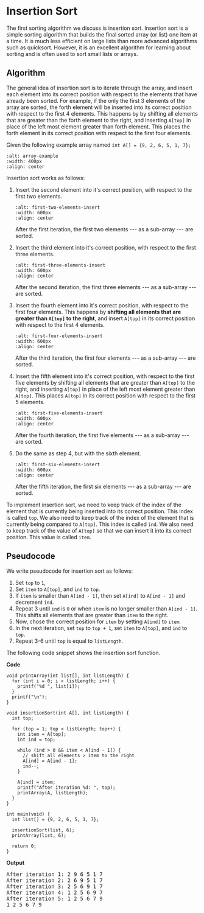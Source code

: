 # Insertion Sort

The first sorting algorithm we discuss is insertion sort. Insertion sort is a simple sorting algorithm that builds the final sorted array (or list) one item at a time. It is much less efficient on large lists than more advanced algorithms such as quicksort. However, it is an excellent algorithm for learning about sorting and is often used to sort small lists or arrays.

## Algorithm

The general idea of insertion sort is to iterate through the array, and insert each element into its correct position with respect to the elements that have already been sorted. For example, if the only the first 3 elements of the array are sorted, the forth element will be inserted into its correct position with respect to the first 4 elements. This happens by by shifting all elements that are greater than the forth element to the right, and inserting `A[top]` in place of the left most element greater than forth element. This places the forth element in its correct position with respect to the first four elements.

Given the following example array named `int A[] = {9, 2, 6, 5, 1, 7};`

```{figure} ./images/array-example.png
:alt: array-example
:width: 400px
:align: center
```

Insertion sort works as follows:
1. Insert the second element into it's correct position, with respect to the first two elements.

    ```{figure} ./images/first-two-elements-insert.png
    :alt: first-two-elements-insert
    :width: 600px
    :align: center
    ```

    After the first iteration, the first two elements --- as a sub-array --- are sorted.

2. Insert the third element into it's correct position, with respect to the first three elements.

    ```{figure} ./images/first-three-elements-insert.png
    :alt: first-three-elements-insert
    :width: 600px
    :align: center
    ```

    After the second iteration, the first three elements --- as a sub-array --- are sorted.

3. Insert the fourth element into it's correct position, with respect to the first four elements. This happens by **shifting all elements that are greater than `A[top]` to the right**, and insert `A[top]` in its correct position with respect to the first 4 elements.

    ```{figure} ./images/first-four-elements-insert.png
    :alt: first-four-elements-insert
    :width: 600px
    :align: center
    ```

    After the third iteration, the first four elements --- as a sub-array --- are sorted.

4. Insert the fifth element into it's correct position, with respect to the first five elements by shifting all elements that are greater than `A[top]` to the right, and inserting `A[top]` in place of the left most element greater than `A[top]`. This places `A[top]` in its correct position with respect to the first 5 elements.

    ```{figure} ./images/first-five-elements-insert.png
    :alt: first-five-elements-insert
    :width: 600px
    :align: center
    ```

    After the fourth iteration, the first five elements --- as a sub-array --- are sorted.

5. Do the same as step 4, but with the sixth element.

    ```{figure} ./images/first-six-elements-insert.png
    :alt: first-six-elements-insert
    :width: 600px
    :align: center
    ```

    After the fifth iteration, the first six elements --- as a sub-array --- are sorted.


To implement insertion sort, we need to keep track of the index of the element that is currently being inserted into its correct position. This index is called `top`. We also need to keep track of the index of the element that is currently being compared to `A[top]`. This index is called `ind`. We also need to keep track of the value of `A[top]` so that we can insert it into its correct position. This value is called `item`.

## Pseudocode

We write pseudocode for insertion sort as follows:

1. Set `top` to `1`, 
2. Set `item` to `A[top]`, and `ind` to `top`.
3. If `item` is smaller than `A[ind - 1]`, then set `A[ind]` to `A[ind - 1]` and decrement `ind`. 
4. Repeat 3 until `ind` is `0` or when `item` is no longer smaller than `A[ind - 1]`. This shifts all elements that are greater than `item` to the right.
5. Now, chose the correct position for `item` by setting `A[ind]` to `item`.
6. In the next iteration, set `top` to `top + 1`, set `item` to `A[top]`, and `ind` to `top`.
7. Repeat 3-6 until `top` is equal to `listLength`.


The following code snippet shows the insertion sort function.

**Code**
```{code-block} c
void printArray(int list[], int listLength) {
  for (int i = 0; i < listLength; i++) {
    printf("%d ", list[i]);
  }
  printf("\n");
}

void insertionSort(int A[], int listLength) {
  int top;

  for (top = 1; top < listLength; top++) {
    int item = A[top];
    int ind = top;

    while (ind > 0 && item < A[ind - 1]) {
      // shift all elements > item to the right
      A[ind] = A[ind - 1];  
      ind--;
    }

    A[ind] = item;
    printf("After iteration %d: ", top);
    printArray(A, listLength);
  }
}

int main(void) {
  int list[] = {9, 2, 6, 5, 1, 7};

  insertionSort(list, 6);
  printArray(list, 6);

  return 0;
}
```

**Output**
<pre>
After iteration 1: 2 9 6 5 1 7 
After iteration 2: 2 6 9 5 1 7 
After iteration 3: 2 5 6 9 1 7 
After iteration 4: 1 2 5 6 9 7 
After iteration 5: 1 2 5 6 7 9 
1 2 5 6 7 9 
</pre

In-progress!